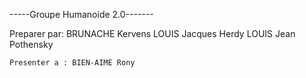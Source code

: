 -----Groupe Humanoide 2.0-------
       
 Preparer par:
       BRUNACHE Kervens
       LOUIS Jacques Herdy
       LOUIS Jean Pothensky

    Presenter a : BIEN-AIME Rony



                                                 